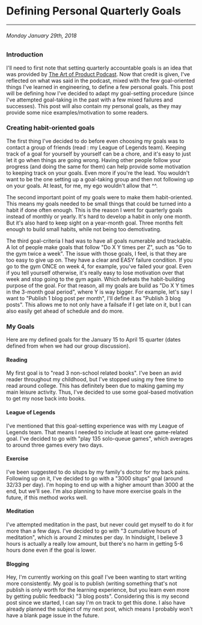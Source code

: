 # Defining Personal Quarterly Goals

------------

###### Monday January 29th, 2018

### Introduction

I'll need to first note that setting quarterly accountable goals is an idea that was provided by [The Art of Product Podcast](http://artofproductpodcast.com/episode-28).
Now that credit is given, I've reflected on what was said in the podcast, mixed with the few goal-oriented things I've learned in engineering, to define a few personal goals.
This post will be defining how I've decided to adapt my goal-setting procedure (since I've attempted goal-taking in the past with a few mixed failures and successes).
This post will also contain my personal goals, as they may provide some nice examples/motivation to some readers.

### Creating habit-oriented goals

The first thing I've decided to do before even choosing my goals was to contact a group of friends (read : my League of Legends team).
Keeping track of a goal for yourself by yourself can be a chore, and it's easy to just let it go when things are going wrong.
Having other people follow your progress (and doing the same for them) can help provide some motivation to keeping track on your goals.
Even more if you're the lead.
You wouldn't want to be the one setting up a goal-taking group and then not following up on your goals.
At least, for me, my ego wouldn't allow that ^^.

The second important point of my goals were to make them habit-oriented.
This means my goals needed to be small things that could be turned into a habit if done often enough.
This is the reason I went for quarterly goals instead of monthly or yearly.
It's hard to develop a habit in only one month.
But it's also hard to keep sight on a year-month goal.
Three months felt enough to build small habits, while not being too demotivating.

The third goal-criteria I had was to have all goals numerable and trackable.
A lot of people make goals that follow "Do X Y times per Z", such as "Go to the gym twice a week".
The issue with those goals, I feel, is that they are too easy to give up on.
They have a clear and EASY failure condition.
If you go to the gym ONCE on week 4, for example, you've failed your goal.
Even if you tell yourself otherwise, it's really easy to lose motivation over that week and stop going to the gym again.
Which defeats the habit-building purpose of the goal.
For that reason, all my goals are build as "Do X Y times in the 3-month goal period", where Y is way bigger.
For example, let's say I want to "Publish 1 blog post per month", I'll define it as "Publish 3 blog posts".
This allows me to not only have a failsafe if I get late on it, but I can also easily get ahead of schedule and do more.

### My Goals

Here are my defined goals for the January 15 to April 15 quarter (dates defined from when we had our group discussion).

#### Reading

My first goal is to "read 3 non-school related books".
I've been an avid reader throughout my childhood, but I've stopped using my free time to read around college.
This has definitely been due to making gaming my main leisure activity.
Thus, I've decided to use some goal-based motivation to get my nose back into books.

#### League of Legends

I've mentioned that this goal-setting experience was with my League of Legends team.
That means I needed to include at least one game-related goal.
I've decided to go with "play 135 solo-queue games", which averages to around three games every two days.

#### Exercise

I've been suggested to do situps by my family's doctor for my back pains.
Following up on it, I've decided to go with a "3000 situps" goal (around 32/33 per day).
I'm hoping to end up with a higher amount than 3000 at the end, but we'll see.
I'm also planning to have more exercise goals in the future, if this method works well.

#### Meditation

I've attempted meditation in the past, but never could get myself to do it for more than a few days.
I've decided to go with "3 cumulative hours of meditation", which is around 2 minutes per day.
In hindsight, I believe 3 hours is actually a really low amount, but there's no harm in getting 5-6 hours done even if the goal is lower.

#### Blogging

Hey, I'm currently working on this goal!
I've been wanting to start writing more consistently.
My goal is to publish (writing something that's not publish is only worth for the learning experience, but you learn even more by getting public feedback) "3 blog posts".
Considering this is my second post since we started, I can say I'm on track to get this done.
I also have already planned the subject of my next post, which means I probably won't have a blank page issue in the future.
